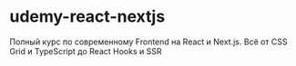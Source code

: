 # udemy-react-nextjs
Полный курс по современному Frontend на React и Next.js. Всё от CSS Grid и TypeScript до React Hooks и SSR
